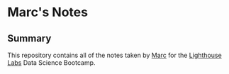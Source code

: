 # Marc's Notes

## Summary 

This repository contains all of the notes taken by [Marc](https://github.com/mantoni0) for the [Lighthouse Labs](https://www.lighthouselabs.ca/) Data Science Bootcamp.
